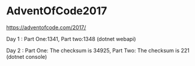# AdventOfCode2017
https://adventofcode.com/2017/

Day 1 : Part One:1341, Part two:1348 (dotnet webapi)

Day 2 : Part One: The checksum is 34925, Part Two: The checksum is 221 (dotnet console)


